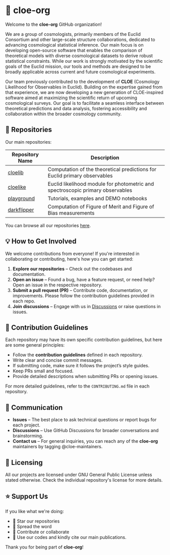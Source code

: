 # 🏢 cloe-org

Welcome to the **cloe-org** GitHub organization! 

We are a group of cosmologists, primarily members of the Euclid Consortium and other large-scale structure collaborations, dedicated to advancing cosmological statistical inference. Our main focus is on developing open-source software that enables the comparison of theoretical models with diverse cosmological datasets to derive robust statistical constraints. While our work is strongly motivated by the scientific goals of the Euclid mission, our tools and methods are designed to be broadly applicable across current and future cosmological experiments.

Our team previously contributed to the development of **CLOE** (Cosmology Likelihood for Observables in Euclid). Building on the expertise gained from that experience, we are now developing a new generation of CLOE-inspired software aimed at maximizing the scientific return of upcoming cosmological surveys. Our goal is to facilitate a seamless interface between theoretical predictions and data analysis, fostering accessibility and collaboration within the broader cosmology community.

## 📂 Repositories

Our main repositories:  

| Repository Name | Description |  
|-----------------|-------------|  
| [cloelib](https://github.com/cloe-org/cloelib) | Computation of the theoretical predictions for Euclid primary observables |  
| [cloelike](https://github.com/cloe-org/cloelike) | Euclid likelihood module for photometric and spectroscopic primary observables |  
| [playground](https://github.com/cloe-org/playground) | Tutorials, examples and DEMO notebooks |  
| [darkflipper](https://github.com/cloe-org/playground) | Computation of Figure of Merit and Figure of Bias measurements |  

You can browse all our repositories [here](https://github.com/cloe-org).  

## 💡 How to Get Involved

We welcome contributions from everyone! If you're interested in collaborating or contributing, here's how you can get started:  

1. **Explore our repositories** – Check out the codebases and documentation.  
2. **Open an issue** – Found a bug, have a feature request, or need help? Open an issue in the respective repository.  
3. **Submit a pull request (PR)** – Contribute code, documentation, or improvements. Please follow the contribution guidelines provided in each repo.  
4. **Join discussions** – Engage with us in [Discussions](https://github.com/cloe-org/discussions) or raise questions in issues.  

## 📜 Contribution Guidelines

Each repository may have its own specific contribution guidelines, but here are some general principles:  

- Follow the **contribution guidelines** defined in each repository.  
- Write clear and concise commit messages.  
- If submitting code, make sure it follows the project’s style guides.  
- Keep PRs small and focused.  
- Provide detailed descriptions when submitting PRs or opening issues.  

For more detailed guidelines, refer to the `CONTRIBUTING.md` file in each repository.  

## 💬 Communication

- **Issues** – The best place to ask technical questions or report bugs for each project.  
- **Discussions** – Use GitHub Discussions for broader conversations and brainstorming.  
- **Contact us** – For general inquiries, you can reach any of the **cloe-org** maintainers by tagging @cloe-maintainers.

## 📜 Licensing

All our projects are licensed under GNU General Public License unless stated otherwise. Check the individual repository's license for more details.  

## ⭐ Support Us

If you like what we're doing:  

- 🌟 Star our repositories  
- 💬 Spread the word  
- 🚀 Contribute or collaborate  
- 📖 Use our codes and kindly cite our main publications.

Thank you for being part of **cloe-org**!  
